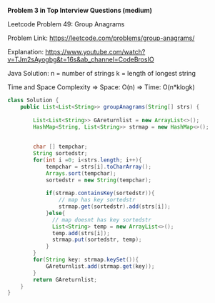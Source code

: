 **Problem 3 in Top Interview Questions (medium)**

Leetcode Problem 49: Group Anagrams

Problem Link: https://leetcode.com/problems/group-anagrams/

Explanation: https://www.youtube.com/watch?v=TJm2sAyogbg&t=16s&ab_channel=CodeBrosIO




 Java Solution: 
    n = number of strings
    k = length of longest string 
    
Time and Space Complexity
    => Space: O(n)
    => Time: O(n*klogk)
    

```java
class Solution {
    public List<List<String>> groupAnagrams(String[] strs) {
        
        List<List<String>> GAreturnlist = new ArrayList<>();
        HashMap<String, List<String>> strmap = new HashMap<>();
        
        
        char [] tempchar;
        String sortedstr;
        for(int i =0; i<strs.length; i++){
            tempchar = strs[i].toCharArray();
            Arrays.sort(tempchar);
            sortedstr = new String(tempchar);
            
            if(strmap.containsKey(sortedstr)){
                // map has key sortedstr
                strmap.get(sortedstr).add(strs[i]);
            }else{
              // map doesnt has key sortedstr
              List<String> temp = new ArrayList<>();
              temp.add(strs[i]);
              strmap.put(sortedstr, temp);
            }
        }
        for(String key: strmap.keySet()){
            GAreturnlist.add(strmap.get(key));
        }
        return GAreturnlist;
    }
}
```
